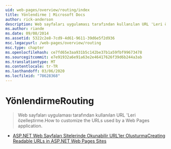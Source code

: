 ```yaml
---
uid: web-pages/overview/routing/index
title: Yönlendirme | Microsoft Docs
author: rick-anderson
description: Web sayfaları uygulaması tarafından kullanılan URL 'Leri özelleştirme.
ms.author: riande
ms.date: 09/08/2014
ms.assetid: 5322c2e8-7cd9-4d61-9611-39d6e5f2d936
msc.legacyurl: /web-pages/overview/routing
msc.type: chapter
ms.openlocfilehash: ce7fd65e3aa931b5c142be37b1a59fbf99673478
ms.sourcegitcommit: e7e91932a6e91a63e2e46417626f39d6b244a3ab
ms.translationtype: MT
ms.contentlocale: tr-TR
ms.lasthandoff: 03/06/2020
ms.locfileid: "78628368"
---
```

# <a name="routing"></a><span data-ttu-id="7e2c9-103">Yönlendirme</span><span class="sxs-lookup"><span data-stu-id="7e2c9-103">Routing</span></span>

> <span data-ttu-id="7e2c9-104">Web sayfaları uygulaması tarafından kullanılan URL 'Leri özelleştirme.</span><span class="sxs-lookup"><span data-stu-id="7e2c9-104">How to customize the URLs used by a Web Pages application.</span></span>

- [<span data-ttu-id="7e2c9-105">ASP.NET Web Sayfaları Sitelerinde Okunabilir URL'ler Oluşturma</span><span class="sxs-lookup"><span data-stu-id="7e2c9-105">Creating Readable URLs in ASP.NET Web Pages Sites</span></span>](creating-readable-urls-in-aspnet-web-pages-sites.md)

